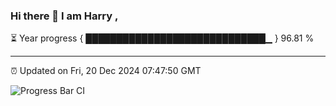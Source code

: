 ### Hi there 👋 I am Harry , 

⏳ Year progress { █████████████████████████████▁ } 96.81 %

---

⏰ Updated on Fri, 20 Dec 2024 07:47:50 GMT

![Progress Bar CI](https://github.com/duykhang68/duykhang68/workflows/Progress%20Bar%20CI/badge.svg)
